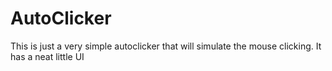 # AutoClicker
This is just a very simple autoclicker that will simulate the mouse clicking. It has a neat little UI
